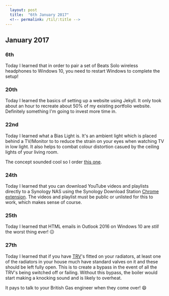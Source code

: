 ```yaml
---
  layout: post
  title:  "6th January 2017"
  <!-- permalink: /til/:title -->
---
```


## January 2017



### 6th
Today I learned that in order to pair a set of Beats Solo wireless headphones to Windows 10, you need to restart Windows to complete the setup!



### 20th

Today I learned the basics of setting up a website using Jekyll. It only took about an hour to recreate about 50% of my existing portfolio website. Definitely something I'm going to invest more time in.



### 22nd

Today I learned what a Bias Light is. It's an ambient light which is placed behind a TV/Monitor to to reduce the strain on your eyes when watching TV in low light. It also helps to combat colour distortion casued by the ceiling lights of your living room.

The concept sounded cool so I order [this one](http://amzn.to/2k1hVrE).



### 24th

Today I learned that you can download YouTube videos and playlists directly to a Synology NAS using the Synology Download Station [Chrome extension](https://www.download-station-extension.com/). The videos and playlist must be public or unlisted for this to work, which makes sense of course.



### 25th

Today I learned that HTML emails in Outlook 2016 on Windows 10 are _still_ the worst thing ever! :neutral_face:



### 27th
Today I learned that if you have [TRV](https://en.wikipedia.org/wiki/Thermostatic_radiator_valve)'s fitted on your radiators, at least one of the radiators in your house much have standard valves on it and these should be left fully open. This is to create a bypass in the event of all the TRV's being switched off or failing. Without this bypass, the boiler would start making a knocking sound and is likely to overheat.

It pays to talk to your British Gas engineer when they come over! :smile:
